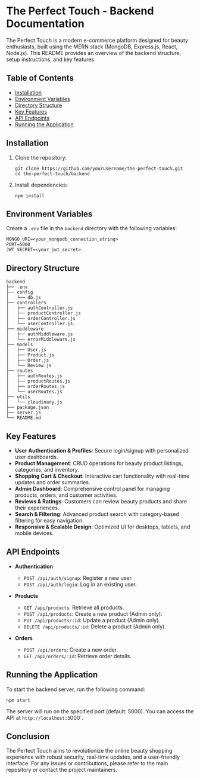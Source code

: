 # The Perfect Touch - Backend Documentation

The Perfect Touch is a modern e-commerce platform designed for beauty enthusiasts, built using the MERN stack (MongoDB, Express.js, React, Node.js). This README provides an overview of the backend structure, setup instructions, and key features.

## Table of Contents

- [Installation](#installation)
- [Environment Variables](#environment-variables)
- [Directory Structure](#directory-structure)
- [Key Features](#key-features)
- [API Endpoints](#api-endpoints)
- [Running the Application](#running-the-application)

## Installation

1. Clone the repository:
   ```
   git clone https://github.com/yourusername/the-perfect-touch.git
   cd the-perfect-touch/backend
   ```

2. Install dependencies:
   ```
   npm install
   ```

## Environment Variables

Create a `.env` file in the `backend` directory with the following variables:

```
MONGO_URI=<your_mongodb_connection_string>
PORT=5000
JWT_SECRET=<your_jwt_secret>
```

## Directory Structure

```
backend
├── .env
├── config
│   └── db.js
├── controllers
│   ├── authController.js
│   ├── productController.js
│   ├── orderController.js
│   └── userController.js
├── middleware
│   ├── authMiddleware.js
│   └── errorMiddleware.js
├── models
│   ├── User.js
│   ├── Product.js
│   ├── Order.js
│   └── Review.js
├── routes
│   ├── authRoutes.js
│   ├── productRoutes.js
│   ├── orderRoutes.js
│   └── userRoutes.js
├── utils
│   └── cloudinary.js
├── package.json
├── server.js
└── README.md
```

## Key Features

- **User Authentication & Profiles**: Secure login/signup with personalized user dashboards.
- **Product Management**: CRUD operations for beauty product listings, categories, and inventory.
- **Shopping Cart & Checkout**: Interactive cart functionality with real-time updates and order summaries.
- **Admin Dashboard**: Comprehensive control panel for managing products, orders, and customer activities.
- **Reviews & Ratings**: Customers can review beauty products and share their experiences.
- **Search & Filtering**: Advanced product search with category-based filtering for easy navigation.
- **Responsive & Scalable Design**: Optimized UI for desktops, tablets, and mobile devices.

## API Endpoints

- **Authentication**
  - `POST /api/auth/signup`: Register a new user.
  - `POST /api/auth/login`: Log in an existing user.

- **Products**
  - `GET /api/products`: Retrieve all products.
  - `POST /api/products`: Create a new product (Admin only).
  - `PUT /api/products/:id`: Update a product (Admin only).
  - `DELETE /api/products/:id`: Delete a product (Admin only).

- **Orders**
  - `POST /api/orders`: Create a new order.
  - `GET /api/orders/:id`: Retrieve order details.

## Running the Application

To start the backend server, run the following command:

```
npm start
```

The server will run on the specified port (default: 5000). You can access the API at `http://localhost:3`000`.

## Conclusion

The Perfect Touch aims to revolutionize the online beauty shopping experience with robust security, real-time updates, and a user-friendly interface. For any issues or contributions, please refer to the main repository or contact the project maintainers.